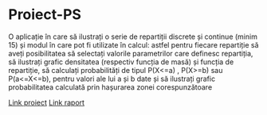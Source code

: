 # Proiect-PS

O aplicație în care să ilustrați o serie de repartiții discrete și continue (minim 15) și modul în care pot fi utilizate în calcul: astfel pentru fiecare repartiție să aveți posibilitatea să selectați valorile parametrilor care definesc repartiția, să ilustrați grafic densitatea (respectiv funcția de masă) și funcția de repartiție, să calculați probabilități de tipul P(X<=a) , P(X>=b) sau P(a<=X<=b), pentru valori ale lui a și b date și să ilustrați grafic probabilitatea calculată prin hașurarea zonei corespunzătoare

[Link proiect](https://proiectrazvan241probabilitatistatistica.shinyapps.io/ProiectProbabilitatiStatisticaRazvan241/)
[Link raport](https://rpubs.com/alien14/raportProiect)
